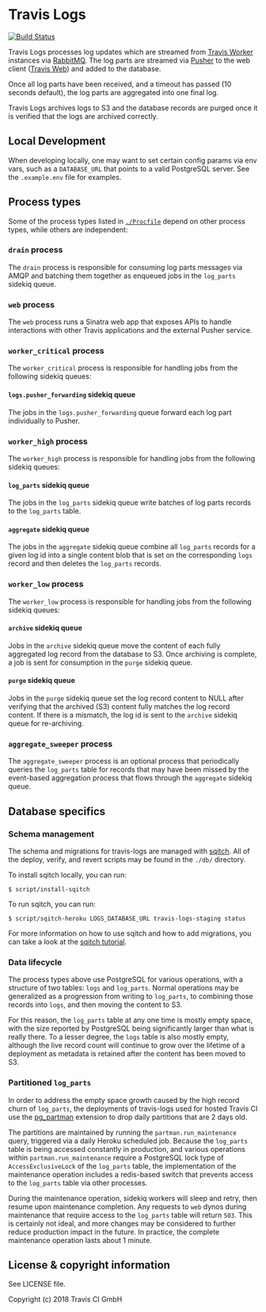 # Travis Logs

[![Build Status](https://travis-ci.org/travis-ci/travis-logs.svg?branch=master)](https://travis-ci.org/travis-ci/travis-logs)

Travis Logs processes log updates which are streamed from [Travis
Worker](https://github.com/travis-ci/worker) instances via
[RabbitMQ](http://www.rabbitmq.com/). The log parts are streamed via
[Pusher](http://pusher.com/) to the web client ([Travis
Web](http://github.com/travis-ci/travis-web)) and added to the database.

Once all log parts have been received, and a timeout has passed (10 seconds
default), the log parts are aggregated into one final log.

Travis Logs archives logs to S3 and the database records are purged once it is
verified that the logs are archived correctly.

## Local Development

When developing locally, one may want to set certain config params via env vars,
such as a `DATABASE_URL` that points to a valid PostgreSQL server.  See the
`.example.env` file for examples.

## Process types

Some of the process types listed in [`./Procfile`](./Procfile) depend on other
process types, while others are independent:

### `drain` process

The `drain` process is responsible for consuming log parts messages via AMQP and
batching them together as enqueued jobs in the `log_parts` sidekiq queue.

### `web` process

The `web` process runs a Sinatra web app that exposes APIs to handle
interactions with other Travis applications and the external Pusher service.

### `worker_critical` process

The `worker_critical` process is responsible for handling jobs from the
following sidekiq queues:

#### `logs.pusher_forwarding` sidekiq queue

The jobs in the `logs.pusher_forwarding` queue forward each log part
individually to Pusher.

### `worker_high` process

The `worker_high` process is responsible for handling jobs from the following
sidekiq queues:

#### `log_parts` sidekiq queue

The jobs in the `log_parts` sidekiq queue write batches of log parts records to
the `log_parts` table.

#### `aggregate` sidekiq queue

The jobs in the `aggregate` sidekiq queue combine all `log_parts` records for a
given log id into a single content blob that is set on the corresponding `logs`
record and then deletes the `log_parts` records.

### `worker_low` process

The `worker_low` process is responsible for handling jobs from the following
sidekiq queues:

#### `archive` sidekiq queue

Jobs in the `archive` sidekiq queue move the content of each fully aggregated
log record from the database to S3.  Once archiving is complete, a job is sent
for consumption in the `purge` sidekiq queue.

#### `purge` sidekiq queue

Jobs in the `purge` sidekiq queue set the log record content to NULL after
verifying that the archived (S3) content fully matches the log record content.
If there is a mismatch, the log id is sent to the `archive` sidekiq queue for
re-archiving.

### `aggregate_sweeper` process

The `aggregate_sweeper` process is an optional process that periodically queries
the `log_parts` table for records that may have been missed by the event-based
aggregation process that flows through the `aggregate` sidekiq queue.

## Database specifics

### Schema management

The schema and migrations for travis-logs are managed with
[sqitch](http://sqitch.org/).  All of the deploy, verify, and revert scripts may
be found in the `./db/` directory.

To install sqitch locally, you can run:

```
$ script/install-sqitch
```

To run sqitch, you can run:

```
$ script/sqitch-heroku LOGS_DATABASE_URL travis-logs-staging status
```

For more information on how to use sqitch and how to add migrations, you can
take a look at the [sqitch tutorial](https://metacpan.org/pod/sqitchtutorial).

### Data lifecycle

The process types above use PostgreSQL for various operations, with a structure
of two tables: `logs` and `log_parts`.  Normal operations may be generalized as
a progression from writing to `log_parts`, to combining those records into
`logs`, and then moving the content to S3.

For this reason, the `log_parts` table at any one time is mostly empty space,
with the size reported by PostgreSQL being significantly larger than what is
really there.  To a lesser degree, the `logs` table is also mostly empty,
although the live record count will continue to grow over the lifetime of a
deployment as metadata is retained after the content has been moved to S3.

### Partitioned `log_parts`

In order to address the empty space growth caused by the high record churn of
`log_parts`, the deployments of travis-logs used for hosted Travis CI use the
[pg_partman](https://github.com/keithf4/pg_partman) extension to drop daily
partitions that are 2 days old.

The partitions are maintained by running the `partman.run_maintenance` query,
triggered via a daily Heroku scheduled job.  Because the `log_parts` table is
being accessed constantly in production, and various operations within
`partman.run_maintenance` require a PostgreSQL lock type of
`AccessExclusiveLock` of the `log_parts` table, the implementation of the
maintenance operation includes a redis-based switch that prevents access to the
`log_parts` table via other processes.

During the maintenance operation, sidekiq workers will sleep and retry, then
resume upon maintenance completion.  Any requests to `web` dynos during
maintenance that require access to the `log_parts` table will return `503`.
This is certainly not ideal, and more changes may be considered to further
reduce production impact in the future.  In practice, the complete maintenance
operation lasts about 1 minute.

## License & copyright information

See LICENSE file.

Copyright (c) 2018 Travis CI GmbH
